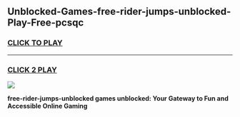 
## Unblocked-Games-free-rider-jumps-unblocked-Play-Free-pcsqc
<h3>
<a href="https://premium76.site?title=free-rider-jumps-unblocked&ref=19M">CLICK TO PLAY</a></h3>
<hr>

<h3>
<a href="https://premium76.site?title=free-rider-jumps-unblocked&ref=19M">CLICK 2 PLAY</a>
  
</h3>

<a href="https://premium76.site?title=free-rider-jumps-unblocked&ref=19M"><img src="https://clearcache.store/games.png"></a>


**free-rider-jumps-unblocked games unblocked: Your Gateway to Fun and Accessible Online Gaming**
